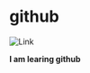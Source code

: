# github

![Link]("https://docs.google.com/document/d/13Ry4hpKg-57nywe0Le7rUZR5P5uhXiO5u7Bb3ydyiaY/edit")

**I am learing github**
